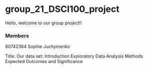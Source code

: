 # group_21_DSCI100_project

Hello, welcome to our group project!!

### Members
80742364 Sophie Juchymenko


Title:
Our data set:
Introduction
Exploratory Data Analysis
Methods
Expected Outcomes and Significance
